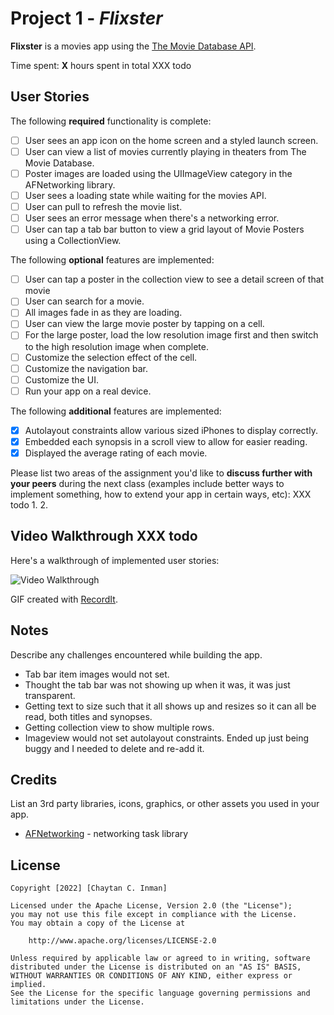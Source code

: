# Project 1 - *Flixster*

**Flixster** is a movies app using the [The Movie Database API](http://docs.themoviedb.apiary.io/#).

Time spent: **X** hours spent in total XXX todo

## User Stories

The following **required** functionality is complete:

- [ ] User sees an app icon on the home screen and a styled launch screen.
- [ ] User can view a list of movies currently playing in theaters from The Movie Database.
- [ ] Poster images are loaded using the UIImageView category in the AFNetworking library.
- [ ] User sees a loading state while waiting for the movies API.
- [ ] User can pull to refresh the movie list.
- [ ] User sees an error message when there's a networking error.
- [ ] User can tap a tab bar button to view a grid layout of Movie Posters using a CollectionView.

The following **optional** features are implemented:

- [ ] User can tap a poster in the collection view to see a detail screen of that movie
- [ ] User can search for a movie.
- [ ] All images fade in as they are loading.
- [ ] User can view the large movie poster by tapping on a cell.
- [ ] For the large poster, load the low resolution image first and then switch to the high resolution image when complete.
- [ ] Customize the selection effect of the cell.
- [ ] Customize the navigation bar.
- [ ] Customize the UI.
- [ ] Run your app on a real device.

The following **additional** features are implemented:

- [x] Autolayout constraints allow various sized iPhones to display correctly.  
- [x] Embedded each synopsis in a scroll view to allow for easier reading.  
- [x] Displayed the average rating of each movie.

Please list two areas of the assignment you'd like to **discuss further with your peers** during the next class (examples include better ways to implement something, how to extend your app in certain ways, etc):
XXX todo
1.
2.

## Video Walkthrough XXX todo

Here's a walkthrough of implemented user stories:

<img src='http://i.imgur.com/link/to/your/gif/file.gif' title='Video Walkthrough' width='' alt='Video Walkthrough' />

GIF created with [RecordIt](https://recordit.co/).

## Notes

Describe any challenges encountered while building the app.
- Tab bar item images would not set.
- Thought the tab bar was not showing up when it was, it was just transparent.
- Getting text to size such that it all shows up and resizes so it can all be read, both titles and synopses.
- Getting collection view to show multiple rows.
- Imageview would not set autolayout constraints. Ended up just being buggy and I needed to delete and re-add it.

## Credits

List an 3rd party libraries, icons, graphics, or other assets you used in your app.

- [AFNetworking](https://github.com/AFNetworking/AFNetworking) - networking task library

## License

    Copyright [2022] [Chaytan C. Inman]

    Licensed under the Apache License, Version 2.0 (the "License");
    you may not use this file except in compliance with the License.
    You may obtain a copy of the License at

        http://www.apache.org/licenses/LICENSE-2.0

    Unless required by applicable law or agreed to in writing, software
    distributed under the License is distributed on an "AS IS" BASIS,
    WITHOUT WARRANTIES OR CONDITIONS OF ANY KIND, either express or implied.
    See the License for the specific language governing permissions and
    limitations under the License.


